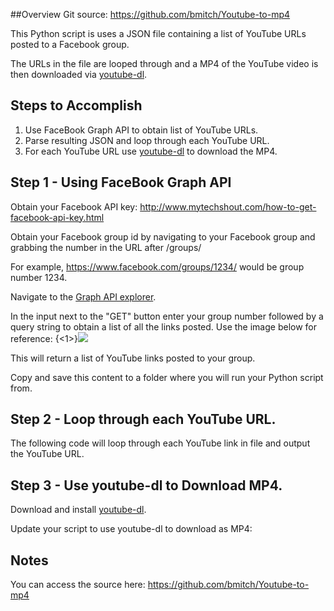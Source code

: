 ##Overview
Git source: https://github.com/bmitch/Youtube-to-mp4

This Python script is uses a JSON file containing a list of YouTube URLs posted to a Facebook group.

The URLs in the file are looped through and a MP4 of the YouTube video is then downloaded via [youtube-dl](http://rg3.github.io/youtube-dl/).


## Steps to Accomplish
1. Use FaceBook Graph API to obtain list of YouTube URLs.
2. Parse resulting JSON and loop through each YouTube URL.
3. For each YouTube URL use [youtube-dl](http://rg3.github.io/youtube-dl/) to download the MP4.



## Step 1 - Using FaceBook Graph API
Obtain your Facebook API key:
http://www.mytechshout.com/how-to-get-facebook-api-key.html

Obtain your Facebook group id by navigating to your Facebook group and grabbing the number in the URL after /groups/

For example, https://www.facebook.com/groups/1234/ would be group number 1234.

Navigate to the [Graph API explorer](https://developers.facebook.com/tools/explorer/).

In the input next to the "GET" button enter your group number followed by a query string to obtain a list of all the links posted. Use the image below for reference:
{<1>}![](/content/images/2013/Nov/Capture_PNG.png)

This will return a list of YouTube links posted to your group.

Copy and save this content to a folder where you will run your Python script from.

## Step 2 - Loop through each YouTube URL.

The following code will loop through each YouTube link in file and output the YouTube URL.

<script src="https://gist.github.com/bmitch/7630154.js"></script>

## Step 3 - Use youtube-dl to Download MP4.
Download and install [youtube-dl](http://rg3.github.io/youtube-dl/).

Update your script to use youtube-dl to download as MP4:
<script src="https://gist.github.com/bmitch/7630288.js"></script>

## Notes
You can access the source here:
https://github.com/bmitch/Youtube-to-mp4
